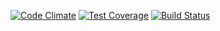 [![Code Climate](https://codeclimate.com/github/tmnsun/playtrade/badges/gpa.svg)](https://codeclimate.com/github/tmnsun/playtrade)
[![Test Coverage](https://codeclimate.com/github/tmnsun/playtrade/badges/coverage.svg)](https://codeclimate.com/github/tmnsun/playtrade)
[![Build Status](https://travis-ci.org/tmnsun/playtrade.svg?branch=master)](https://travis-ci.org/tmnsun/playtrade)

